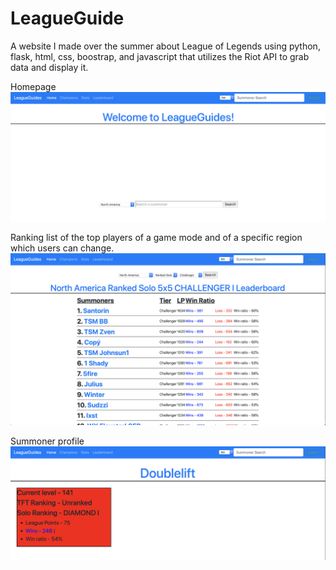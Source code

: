 # LeagueGuide
A website I made over the summer about League of Legends using python, flask, html, css, boostrap, and javascript that utilizes the Riot API to grab data and display it.

Homepage
<img src="images/homeScreen.png" width=800>

Ranking list of the top players of a game mode and of a specific region which users can change. 
<img src="images/ranking.png" width=800>

Summoner profile
<img src="images/summoner.png" width=800>
